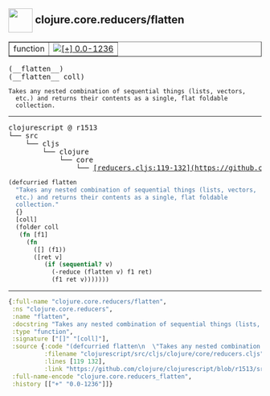 ## <img width="48px" valign="middle" src="http://i.imgur.com/Hi20huC.png"> clojure.core.reducers/flatten

 <table border="1">
<tr>
<td>function</td>
<td><a href="https://github.com/cljsinfo/api-refs/tree/0.0-1236"><img valign="middle" alt="[+] 0.0-1236" src="https://img.shields.io/badge/+-0.0--1236-lightgrey.svg"></a> </td>
</tr>
</table>

 <samp>
(__flatten__)<br>
(__flatten__ coll)<br>
</samp>

```
Takes any nested combination of sequential things (lists, vectors,
  etc.) and returns their contents as a single, flat foldable
  collection.
```

---

 <pre>
clojurescript @ r1513
└── src
    └── cljs
        └── clojure
            └── core
                └── <ins>[reducers.cljs:119-132](https://github.com/clojure/clojurescript/blob/r1513/src/cljs/clojure/core/reducers.cljs#L119-L132)</ins>
</pre>

```clj
(defcurried flatten
  "Takes any nested combination of sequential things (lists, vectors,
  etc.) and returns their contents as a single, flat foldable
  collection."
  {}
  [coll]
  (folder coll
   (fn [f1]
     (fn
       ([] (f1))
       ([ret v]
          (if (sequential? v)
            (-reduce (flatten v) f1 ret)
            (f1 ret v)))))))
```


---

```clj
{:full-name "clojure.core.reducers/flatten",
 :ns "clojure.core.reducers",
 :name "flatten",
 :docstring "Takes any nested combination of sequential things (lists, vectors,\n  etc.) and returns their contents as a single, flat foldable\n  collection.",
 :type "function",
 :signature ["[]" "[coll]"],
 :source {:code "(defcurried flatten\n  \"Takes any nested combination of sequential things (lists, vectors,\n  etc.) and returns their contents as a single, flat foldable\n  collection.\"\n  {}\n  [coll]\n  (folder coll\n   (fn [f1]\n     (fn\n       ([] (f1))\n       ([ret v]\n          (if (sequential? v)\n            (-reduce (flatten v) f1 ret)\n            (f1 ret v)))))))",
          :filename "clojurescript/src/cljs/clojure/core/reducers.cljs",
          :lines [119 132],
          :link "https://github.com/clojure/clojurescript/blob/r1513/src/cljs/clojure/core/reducers.cljs#L119-L132"},
 :full-name-encode "clojure.core.reducers_flatten",
 :history [["+" "0.0-1236"]]}

```
